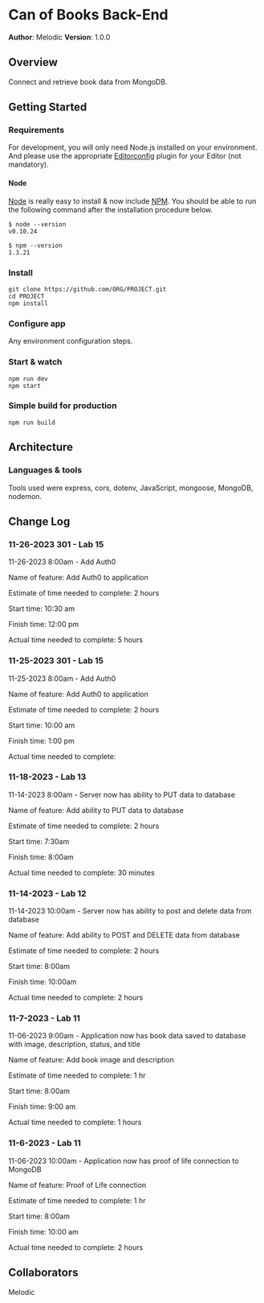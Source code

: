 # Can of Books Back-End

**Author**: Melodic
**Version**: 1.0.0

## Overview

Connect and retrieve book data from MongoDB.

## Getting Started

### Requirements

For development, you will only need Node.js installed on your environment.
And please use the appropriate [Editorconfig](http://editorconfig.org/) plugin for your Editor (not mandatory).

#### Node

[Node](http://nodejs.org/) is really easy to install & now include [NPM](https://npmjs.org/).
You should be able to run the following command after the installation procedure
below.

    $ node --version
    v0.10.24

    $ npm --version
    1.3.21

### Install

    git clone https://github.com/ORG/PROJECT.git
    cd PROJECT
    npm install

### Configure app

Any environment configuration steps.

### Start & watch

    npm run dev
    npm start

### Simple build for production

    npm run build

## Architecture

### Languages & tools

Tools used were express, cors, dotenv, JavaScript, mongoose, MongoDB, nodemon.

## Change Log

### 11-26-2023 301 - Lab 15

11-26-2023 8:00am - Add Auth0

Name of feature: Add Auth0 to application

Estimate of time needed to complete: 2 hours

Start time: 10:30 am

Finish time: 12:00 pm

Actual time needed to complete: 5 hours

### 11-25-2023 301 - Lab 15

11-25-2023 8:00am - Add Auth0

Name of feature: Add Auth0 to application

Estimate of time needed to complete: 2 hours

Start time: 10:00 am

Finish time: 1:00 pm

Actual time needed to complete:

### 11-18-2023 - Lab 13

11-14-2023 8:00am - Server now has ability to PUT data to database

Name of feature: Add ability to PUT data to database

Estimate of time needed to complete: 2 hours

Start time: 7:30am

Finish time: 8:00am

Actual time needed to complete: 30 minutes

### 11-14-2023 - Lab 12

11-14-2023 10:00am - Server now has ability to post and delete data from database

Name of feature: Add ability to POST and DELETE data from database

Estimate of time needed to complete: 2 hours

Start time: 8:00am

Finish time: 10:00am

Actual time needed to complete: 2 hours

### 11-7-2023 - Lab 11

11-06-2023 9:00am - Application now has book data saved to database with image, description, status, and title

Name of feature: Add book image and description

Estimate of time needed to complete: 1 hr

Start time: 8:00am

Finish time: 9:00 am

Actual time needed to complete: 1 hours

### 11-6-2023 - Lab 11

11-06-2023 10:00am - Application now has proof of life connection to MongoDB

Name of feature: Proof of Life connection

Estimate of time needed to complete: 1 hr

Start time: 8:00am

Finish time: 10:00 am

Actual time needed to complete: 2 hours

## Collaborators

Melodic
